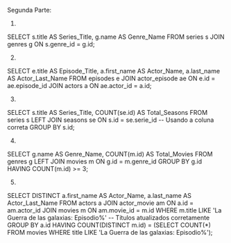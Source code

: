 Segunda Parte:

1.
SELECT s.title AS Series_Title, g.name AS Genre_Name
FROM series s
JOIN genres g ON s.genre_id = g.id;

2.
SELECT e.title AS Episode_Title, 
       a.first_name AS Actor_Name, 
       a.last_name AS Actor_Last_Name
FROM episodes e
JOIN actor_episode ae ON e.id = ae.episode_id
JOIN actors a ON ae.actor_id = a.id;

3.
SELECT s.title AS Series_Title, COUNT(se.id) AS Total_Seasons
FROM series s
LEFT JOIN seasons se ON s.id = se.serie_id  -- Usando a coluna correta
GROUP BY s.id;

4.
SELECT g.name AS Genre_Name, COUNT(m.id) AS Total_Movies
FROM genres g
LEFT JOIN movies m ON g.id = m.genre_id
GROUP BY g.id
HAVING COUNT(m.id) >= 3;

5.
SELECT DISTINCT a.first_name AS Actor_Name, a.last_name AS Actor_Last_Name
FROM actors a
JOIN actor_movie am ON a.id = am.actor_id
JOIN movies m ON am.movie_id = m.id
WHERE m.title LIKE 'La Guerra de las galaxias: Episodio%'  -- Títulos atualizados corretamente
GROUP BY a.id
HAVING COUNT(DISTINCT m.id) = (SELECT COUNT(*) FROM movies WHERE title LIKE 'La Guerra de las galaxias: Episodio%');
